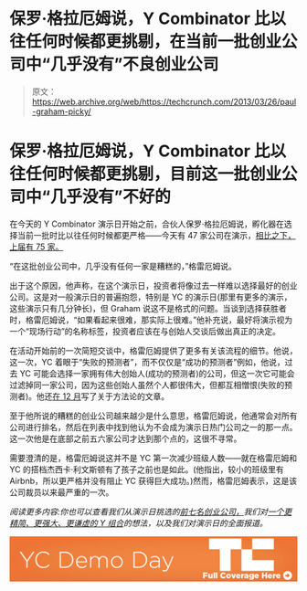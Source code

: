 # 保罗·格拉厄姆说，Y Combinator 比以往任何时候都更挑剔，在当前一批创业公司中“几乎没有”不良创业公司

> 原文：<https://web.archive.org/web/https://techcrunch.com/2013/03/26/paul-graham-picky/>

# 保罗·格拉厄姆说，Y Combinator 比以往任何时候都更挑剔，目前这一批创业公司中“几乎没有”不好的

在今天的 Y Combinator 演示日开始之前，合伙人保罗·格拉厄姆说，孵化器在选择当前一批时比以往任何时候都更严格——今天有 47 家公司在演示，[相比之下，上届有 75 家。](https://web.archive.org/web/20221005155518/https://beta.techcrunch.com/2012/08/21/best-of-yc-demo-day/)

“在这批创业公司中，几乎没有任何一家是糟糕的，”格雷厄姆说。

出于这个原因，他声称，在这个演示日，投资者将像过去一样难以选择最好的创业公司。这是对一般演示日的普遍抱怨，特别是 YC 的演示日(那里有更多的演示，这些演示只有几分钟长)，但 Graham 说这不是格式的问题。当谈到选择获胜者时，格雷厄姆说，“如果看起来很难，那实际上很难。”他补充说，最好将演示视为一个“现场行动”的名称标签，投资者应该在与创始人交谈后做出真正的决定。

在活动开始前的一次简短交谈中，格雷厄姆提供了更多有关该流程的细节。他说，这一次，YC 着眼于“失败的预测者”，而不仅仅是“成功的预测者”例如，他说，过去 YC 可能会选择一家拥有伟大创始人(成功的预测者)的公司，但这一次它可能会过滤掉同一家公司，因为这些创始人虽然个人都很伟大，但都互相憎恨(失败的预测者)。他还[在 12 月](https://web.archive.org/web/20221005155518/http://ycombinator.com/w13smaller.html)写了关于方法论的文章。

至于他所说的糟糕的创业公司越来越少是什么意思，格雷厄姆说，他通常会对所有公司进行排名，然后在列表中找到他认为不会成为演示日热门公司之一的那一点。这一次他是在底部之前五六家公司才达到那个点的，这很不寻常。

需要澄清的是，格雷厄姆说这并不是 YC 第一次减少班级人数——就在格雷厄姆和 YC 的搭档杰西卡·利文斯顿有了孩子之前也是如此。(他指出，较小的班级里有 Airbnb，所以更严格并没有阻止 YC 获得巨大成功。)然而，格雷厄姆表示，这是该公司裁员以来最严重的一次。

*阅读更多内容:你也可以查看我们从演示日挑选的[前七名创业公司，](https://web.archive.org/web/20221005155518/https://beta.techcrunch.com/2013/03/26/top-y-combinator-startups/)我们对[一个更精简、更强大、更谦虚的 Y 组合](https://web.archive.org/web/20221005155518/https://beta.techcrunch.com/2013/03/26/a-leaner-stronger-more-modest-y-combinator/)的想法，以及我们对演示日的全面报道。* 

[![](img/c9b4b00aa6a7278b35366a527645cbc4.png)](https://web.archive.org/web/20221005155518/http://www.beta.techcrunch.com/tag/yc-demo-day)